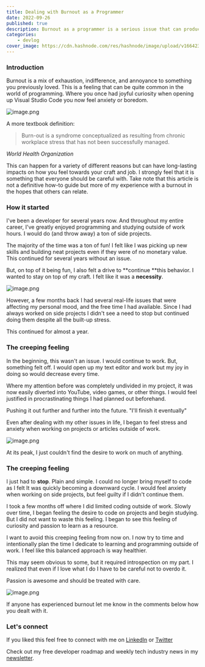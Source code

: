 ```yaml
---
title: Dealing with Burnout as a Programmer
date: 2022-09-26
published: true
description: Burnout as a programmer is a serious issue that can produce stress and anxiety. In this article, I go over how I dealt with burnout and its side effects.
categories:
    - devlog
cover_image: https://cdn.hashnode.com/res/hashnode/image/upload/v1664236082124/JreEPSNjA.png
---
```


### Introduction

Burnout is a mix of exhaustion, indifference, and annoyance to something you previously loved. This is a feeling that can be quite common in the world of programming. Where you once had joyful curiosity when opening up Visual Studio Code you now feel anxiety or boredom.

![image.png](https://cdn.hashnode.com/res/hashnode/image/upload/v1664118599073/5cGLZSbox.png)

A more textbook definition:

> Burn-out is a syndrome conceptualized as resulting from chronic workplace stress that has not been successfully managed.

_World Health Organization_

This can happen for a variety of different reasons but can have long-lasting impacts on how you feel towards your craft and job. I strongly feel that it is something that everyone should be careful with. Take note that this article is not a definitive how-to guide but more of my experience with a burnout in the hopes that others can relate.

### How it started

I've been a developer for several years now. And throughout my entire career, I've greatly enjoyed programming and studying outside of work hours. I would do (and throw away) a ton of side projects.

The majority of the time was a ton of fun! I felt like I was picking up new skills and building neat projects even if they were of no monetary value. This continued for several years without an issue.

But, on top of it being fun, I also felt a drive to **continue **this behavior. I wanted to stay on top of my craft. I felt like it was a **necessity**.

![image.png](https://cdn.hashnode.com/res/hashnode/image/upload/v1664120063640/PH57VciES.png)

However, a few months back I had several real-life issues that were affecting my personal mood, and the free time I had available. Since I had always worked on side projects I didn't see a need to stop but continued doing them despite all the built-up stress.

This continued for almost a year.

### The creeping feeling

In the beginning, this wasn't an issue. I would continue to work. But, something felt off. I would open up my text editor and work but my joy in doing so would decrease every time.

Where my attention before was completely undivided in my project, it was now easily diverted into YouTube, video games, or other things. I would feel justified in procrastinating things I had planned out beforehand.

Pushing it out further and further into the future. "I'll finish it eventually"

Even after dealing with my other issues in life, I began to feel stress and anxiety when working on projects or articles outside of work.

![image.png](https://cdn.hashnode.com/res/hashnode/image/upload/v1664119981400/-HmqtINwS.png)

At its peak, I just couldn't find the desire to work on much of anything.

### The creeping feeling

I just had to **stop**. Plain and simple. I could no longer bring myself to code as I felt It was quickly becoming a downward cycle. I would feel anxiety when working on side projects, but feel guilty if I didn't continue them.

I took a few months off where I did limited coding outside of work. Slowly over time, I began feeling the desire to code on projects and begin studying. But I did not want to waste this feeling. I began to see this feeling of curiosity and passion to learn as a resource.

I want to avoid this creeping feeling from now on. I now try to time and intentionally plan the time I dedicate to learning and programming outside of work. I feel like this balanced approach is way healthier.

This may seem obvious to some, but it required introspection on my part. I realized that even if I love what I do I have to be careful not to overdo it.

Passion is awesome and should be treated with care.

![image.png](https://cdn.hashnode.com/res/hashnode/image/upload/v1664120246810/4FGQo5Xno.png)

If anyone has experienced burnout let me know in the comments below how you dealt with it.

### Let's connect

If you liked this feel free to connect with me on [LinkedIn](https://www.linkedin.com/in/relatablecode) or [Twitter](https://twitter.com/relatablecoder)

Check out my free developer roadmap and weekly tech industry news in my [newsletter](https://relatablecode.substack.com/).
